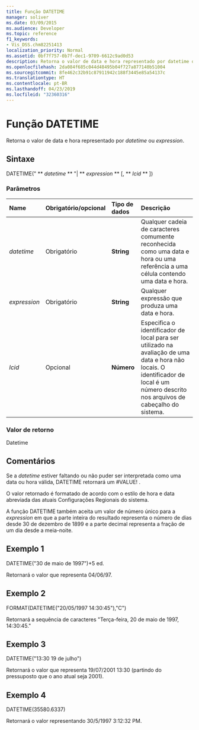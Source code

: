 ```yaml
---
title: Função DATETIME
manager: soliver
ms.date: 03/09/2015
ms.audience: Developer
ms.topic: reference
f1_keywords:
- Vis_DSS.chm82251413
localization_priority: Normal
ms.assetid: 0bf7f757-0b7f-dec1-9709-6612c9ad0d53
description: Retorna o valor de data e hora representado por datetime ou expression.
ms.openlocfilehash: 2da084f685c044d48495b04f727a877140b51004
ms.sourcegitcommit: 8fe462c32b91c87911942c188f3445e85a54137c
ms.translationtype: HT
ms.contentlocale: pt-BR
ms.lasthandoff: 04/23/2019
ms.locfileid: "32360316"
---
```

# <a name="datetime-function"></a>Função DATETIME

Retorna o valor de data e hora representado por _datetime_ ou _expression_.
  
## <a name="syntax"></a>Sintaxe

DATETIME(" ** *datetime* ** "| ** *expression* ** [, ** *lcid* ** ]) 
  
### <a name="parameters"></a>Parâmetros

|**Name**|**Obrigatório/opcional**|**Tipo de dados**|**Descrição**|
|:-----|:-----|:-----|:-----|
| _datetime_ <br/> |Obrigatório  <br/> |**String** <br/> |Qualquer cadeia de caracteres comumente reconhecida como uma data e hora ou uma referência a uma célula contendo uma data e hora.  <br/> |
| _expression_ <br/> |Obrigatório  <br/> |**String** <br/> |Qualquer expressão que produza uma data e hora.  <br/> |
| _lcid_ <br/> |Opcional  <br/> |**Número** <br/> |Especifica o identificador de local para ser utilizado na avaliação de uma data e hora não locais. O identificador de local é um número descrito nos arquivos de cabeçalho do sistema.  <br/> |
   
### <a name="return-value"></a>Valor de retorno

Datetime
  
## <a name="remarks"></a>Comentários

Se a *datetime* estiver faltando ou não puder ser interpretada como uma data ou hora válida, DATETIME retornará um #VALUE! . 
  
O valor retornado é formatado de acordo com o estilo de hora e data abreviada das atuais Configurações Regionais do sistema. 
  
A função DATETIME também aceita um valor de número único para a *expression* em que a parte inteira do resultado representa o número de dias desde 30 de dezembro de 1899 e a parte decimal representa a fração de um dia desde a meia-noite. 
  
## <a name="example-1"></a>Exemplo 1

DATETIME("30 de maio de 1997")+5 ed.
  
Retornará o valor que representa 04/06/97.
  
## <a name="example-2"></a>Exemplo 2

FORMAT(DATETIME("20/05/1997 14:30:45"),"C")
  
Retornará a sequência de caracteres "Terça-feira, 20 de maio de 1997, 14:30:45."
  
## <a name="example-3"></a>Exemplo 3

DATETIME("13:30 19 de julho")
  
Retornará o valor que representa 19/07/2001 13:30 (partindo do pressuposto que o ano atual seja 2001).
  
## <a name="example-4"></a>Exemplo 4

DATETIME(35580.6337)
  
Retornará o valor representando 30/5/1997 3:12:32 PM.
  

